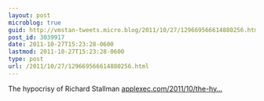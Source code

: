 ```yaml
---
layout: post
microblog: true
guid: http://vmstan-tweets.micro.blog/2011/10/27/129669566614880256.html
post_id: 3039917
date: 2011-10-27T15:23:28-0600
lastmod: 2011-10-27T15:23:28-0600
type: post
url: /2011/10/27/129669566614880256.html
---
```

The hypocrisy of Richard Stallman <a href="http://www.applexec.com/2011/10/the-hypocrisy-of-richard-stallman/">applexec.com/2011/10/the-hy…</a>
